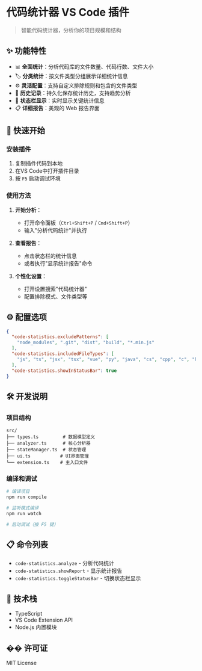 # 代码统计器 VS Code 插件

> 智能代码统计器，分析你的项目规模和结构

## ✨ 功能特性

- 📊 **全面统计**：分析代码库的文件数量、代码行数、文件大小
- 🏷️ **分类统计**：按文件类型分组展示详细统计信息
- ⚙️ **灵活配置**：支持自定义排除规则和包含的文件类型
- 💾 **历史记录**：持久化保存统计历史，支持趋势分析
- 📱 **状态栏显示**：实时显示关键统计信息
- 📋 **详细报告**：美观的 Web 报告界面

## 🚀 快速开始

### 安装插件

1. 复制插件代码到本地
2. 在VS Code中打开插件目录
3. 按 `F5` 启动调试环境

### 使用方法

1. **开始分析**：
   - 打开命令面板（`Ctrl+Shift+P` / `Cmd+Shift+P`）
   - 输入"分析代码统计"并执行

2. **查看报告**：
   - 点击状态栏的统计信息
   - 或者执行"显示统计报告"命令

3. **个性化设置**：
   - 打开设置搜索"代码统计器"
   - 配置排除模式、文件类型等

## ⚙️ 配置选项

```json
{
  "code-statistics.excludePatterns": [
    "node_modules", ".git", "dist", "build", "*.min.js"
  ],
  "code-statistics.includedFileTypes": [
    "js", "ts", "jsx", "tsx", "vue", "py", "java", "cs", "cpp", "c", "h"
  ],
  "code-statistics.showInStatusBar": true
}
```

## 🛠️ 开发说明

### 项目结构
```
src/
├── types.ts         # 数据模型定义
├── analyzer.ts      # 核心分析器
├── stateManager.ts  # 状态管理
├── ui.ts           # UI界面管理
└── extension.ts    # 主入口文件
```

### 编译和调试
```bash
# 编译项目
npm run compile

# 监听模式编译
npm run watch

# 启动调试（按 F5 键）
```

## 📋 命令列表

- `code-statistics.analyze` - 分析代码统计
- `code-statistics.showReport` - 显示统计报告  
- `code-statistics.toggleStatusBar` - 切换状态栏显示

## 🔧 技术栈

- TypeScript
- VS Code Extension API
- Node.js 内置模块

## �� 许可证

MIT License 